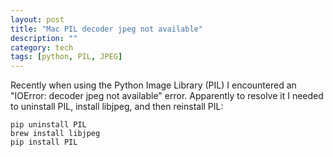 ```yaml
---
layout: post
title: "Mac PIL decoder jpeg not available"
description: ""
category: tech
tags: [python, PIL, JPEG]
---
```



Recently when using the Python Image Library (PIL) I encountered
an "IOError: decoder jpeg not available" error. Apparently to resolve
it I needed to uninstall PIL, install libjpeg, and then reinstall PIL:

<pre class="prettyprint">
<code class="bash">pip uninstall PIL
brew install libjpeg
pip install PIL</code></pre>
